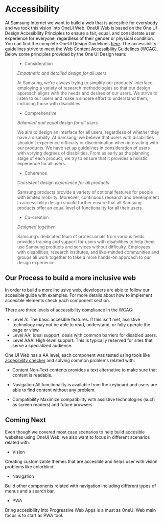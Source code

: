 # Accessibility

At Samsung Internet we want to build a web that is accesible for everybody and we took this vision into OneUI Web.
OneUI Web is based on the One UI Design Accesibility Principles to ensure a fair, equal, and considerate user experience for everyone, regardless 
of their gender or physical condition. You can find the complete OneUI Design Guidelines [here](http://design.samsung.com/global/contents/one-ui/download/oneui_design_guide_eng.pdf).
The accessibility guidelines strive to meet the 
[Web Content Accessibility Guidelines](https://www.w3.org/WAI/standards-guidelines/wcag/) (WCAG). 
Below some principles provided by the One UI Design team:


> - Consideration
>
>
> *Empathetic and detailed design for all users*
>
> At Samsung, we’re always trying to simplify our products’ interface, employing a 
> variety of research methodologies so that our design approach aligns with the needs and desires of our users. We strive to listen to our users and make a sincere effort to understand them, including those with disabilities. 
>
>
> - Comprehensive
>
> *Balanced and equal design for all users*
>
>
> We aim to design an interface for all users, regardless of whether they have a disability. 
> At Samsung, we believe that users with disabilities shouldn’t experience difficulty or discrimination when interacting with our products. We have set up guidelines in consideration of users with varying degrees of disabilities. From as early as the planning stage of each product, we try to ensure that it provides a holistic experience for all users.
>
>
> - Coherence
>
>
> *Consistent design experience for all products*
>
>
> Samsung products provide a variety of optional features for people with limited mobility. Moreover, continuous research and development in accessibility design should further ensure that all Samsung products offer an equal level of functionality for all their users.
>
>
> - Co-creation
>
>
>*Designed together*
>
>
>Samsung’s dedicated team of professionals from various fields provides training and support for users with disabilities to help them use Samsung products and services without difficulty. Employees with disabilities, research institutes, and like-minded communities and groups all work together to take a more hands-on approach to our design experience.

## Our Process to build a more inclusive web

In order to build a more inclusive web, developers are able to follow our accesible guide with examples.
For more details about how to implement accesible elements check each component section.

There are three levels of accessibility compliance in the WCAG:

- Level A: The basic accesible features. If this isn't met, assistive technology may not be able to read, understand, or fully operate the page or view.
- Level AA: Ideal support, deals with common barriers for disabled users. 
- Level AAA: High-level support. This is typically reserved for sites that serve a specialized audience.


One UI Web has a AA level, each component was tested using tools like [accesibility checker](https://achecker.ca/) and solving common problems related with:


- Content
Non-Text contents provides a text alternative to make sure that content is readable.


- Navigation
All functionality is available from the keyboard and users are able to find content without any problem.

- Compatibility
Maximize compatibility with assistive technologies (such as screen readers) and future browsers

## Coming Next

Even though we covered most case scenarios to help build accesible websites using OneUI Web, we also want to focus in different scenarios related with:

- Vision

Creating customizable themes that are accesible and helps user with vision problems like colorblind.

- Navigation

Build other components related with navigation including different types of menus and a search bar.

- PWA 

Bring accesibility into Progressive Web Apps is a must as OneUI Web main focus is to start as PWA tool.


